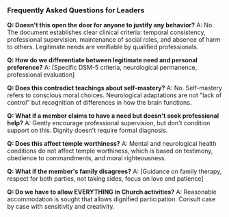 ### Frequently Asked Questions for Leaders

**Q: Doesn't this open the door for anyone to justify any behavior?**
A: No. The document establishes clear clinical criteria: temporal consistency, professional supervision, maintenance of social roles, and absence of harm to others. Legitimate needs are verifiable by qualified professionals.

**Q: How do we differentiate between legitimate need and personal preference?**
A: [Specific DSM-5 criteria, neurological permanence, professional evaluation]

**Q: Does this contradict teachings about self-mastery?**
A: No. Self-mastery refers to conscious moral choices. Neurological adaptations are not "lack of control" but recognition of differences in how the brain functions.

**Q: What if a member claims to have a need but doesn't seek professional help?**
A: Gently encourage professional supervision, but don't condition support on this. Dignity doesn't require formal diagnosis.

**Q: Does this affect temple worthiness?**
A: Mental and neurological health conditions do not affect temple worthiness, which is based on testimony, obedience to commandments, and moral righteousness.

**Q: What if the member's family disagrees?**
A: [Guidance on family therapy, respect for both parties, not taking sides, focus on love and patience]

**Q: Do we have to allow EVERYTHING in Church activities?**
A: Reasonable accommodation is sought that allows dignified participation. Consult case by case with sensitivity and creativity.

